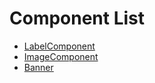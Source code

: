 # Component List

  * [LabelComponent](base_component/label_component.md)
  * [ImageComponent](base_component/image_component.md)  
  * [Banner](banner.md)
